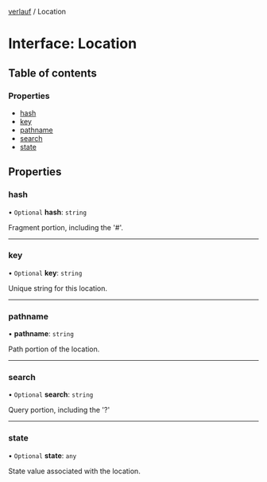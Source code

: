 [verlauf](../README.md) / Location

# Interface: Location

## Table of contents

### Properties

- [hash](Location.md#hash)
- [key](Location.md#key)
- [pathname](Location.md#pathname)
- [search](Location.md#search)
- [state](Location.md#state)

## Properties

### hash

• `Optional` **hash**: `string`

Fragment portion, including the '#'.

___

### key

• `Optional` **key**: `string`

Unique string for this location.

___

### pathname

• **pathname**: `string`

Path portion of the location.

___

### search

• `Optional` **search**: `string`

Query portion, including the '?'

___

### state

• `Optional` **state**: `any`

State value associated with the location.
